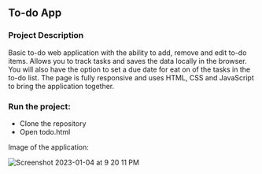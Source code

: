 ## To-do App

### Project Description

Basic to-do web application with the ability to add, remove and edit to-do items. Allows you to track tasks and saves 
the data locally in the browser. You will also have the option to set a due date for eat on of the tasks in the to-do list. 
The page is fully responsive and uses HTML, CSS and JavaScript to bring the application together. 

### Run the project:

-	Clone the repository
-	Open todo.html

Image of the application:

![Screenshot 2023-01-04 at 9 20 11 PM](https://user-images.githubusercontent.com/89400862/210686815-91425b64-176a-46c5-a2f5-3fda9cbbd387.png)
